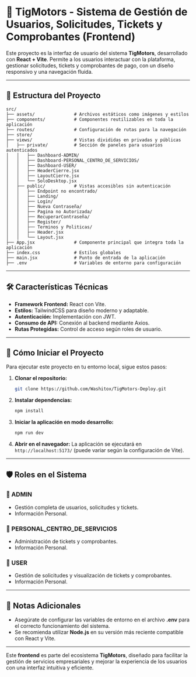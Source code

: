 # 🚀 TigMotors - Sistema de Gestión de Usuarios, Solicitudes, Tickets y Comprobantes (Frontend)

Este proyecto es la interfaz de usuario del sistema **TigMotors**, desarrollado con **React + Vite**. Permite a los usuarios interactuar con la plataforma, gestionar solicitudes, tickets y comprobantes de pago, con un diseño responsivo y una navegación fluida.

---

## 📂 Estructura del Proyecto

```
src/
├── assets/               # Archivos estáticos como imágenes y estilos
├── components/           # Componentes reutilizables en toda la aplicación
├── routes/               # Configuración de rutas para la navegación
├── store/                
├── views/                # Vistas divididas en privadas y públicas
│   ├── private/          # Sección de paneles para usuarios autenticados
│   │   ├── Dashboard-ADMIN/
│   │   ├── Dashboard-PERSONAL_CENTRO_DE_SERVICIOS/
│   │   ├── Dashboard-USER/
│   │   ├── HeaderCierre.jsx
│   │   ├── LayoutCierre.jsx
│   │   └── SoloDesktop.jsx
│   ├── public/           # Vistas accesibles sin autenticación
│   │   ├── Endpoint no encontrado/
│   │   ├── Landing/
│   │   ├── Login/
│   │   ├── Nueva Contraseña/
│   │   ├── Pagina no Autorizada/
│   │   ├── RecuperarContraseña/
│   │   ├── Register/
│   │   ├── Terminos y Politicas/
│   │   ├── Header.jsx
│   │   └── Layout.jsx
├── App.jsx               # Componente principal que integra toda la aplicación
├── index.css             # Estilos globales
├── main.jsx              # Punto de entrada de la aplicación
├── .env                  # Variables de entorno para configuración
```

---

## 🛠️ Características Técnicas

- **Framework Frontend:** React con Vite.
- **Estilos:** TailwindCSS para diseño moderno y adaptable.
- **Autenticación:** Implementación con JWT.
- **Consumo de API:** Conexión al backend mediante Axios.
- **Rutas Protegidas:** Control de acceso según roles de usuario.

---

## 🚀 Cómo Iniciar el Proyecto

Para ejecutar este proyecto en tu entorno local, sigue estos pasos:

1. **Clonar el repositorio:**
   ```bash
   git clone https://github.com/Washitox/TigMotors-Deploy.git
   ```

2. **Instalar dependencias:**
   ```bash
   npm install
   ```

3. **Iniciar la aplicación en modo desarrollo:**
   ```bash
   npm run dev
   ```

4. **Abrir en el navegador:**
   La aplicación se ejecutará en `http://localhost:5173/` (puede variar según la configuración de Vite).

---

## 🛡️ Roles en el Sistema

### 👑 ADMIN
- Gestión completa de usuarios, solicitudes y tickets.
- Información Personal.

### 🏢 PERSONAL_CENTRO_DE_SERVICIOS
- Administración de tickets y comprobantes.
- Información Personal.

### 👤 USER
- Gestión de solicitudes y visualización de tickets y comprobantes.
- Información Personal.

---

## 📌 Notas Adicionales

- Asegúrate de configurar las variables de entorno en el archivo **.env** para el correcto funcionamiento del sistema.
- Se recomienda utilizar **Node.js** en su versión más reciente compatible con React y Vite.

---

Este **frontend** es parte del ecosistema **TigMotors**, diseñado para facilitar la gestión de servicios empresariales y mejorar la experiencia de los usuarios con una interfaz intuitiva y eficiente.

